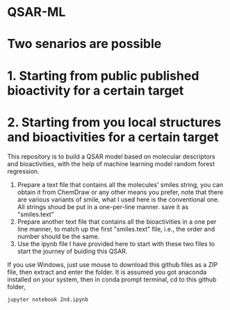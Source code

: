 # QSAR-ML
# Two senarios are possible
# 1. Starting from public published bioactivity for a certain target
# 2. Starting from you local structures and bioactivities for a certain target
This repository is to build a QSAR model based on molecular descriptors and bioactivities, with the help of machine learning model random forest regression.

1. Prepare a text file that contains all the molecules' smiles string, you can obtain it from ChemDraw or any other means you prefer, note that there are various variants of smile, what I used here is the conventional one. All strings shoud be put in a one-per-line manner. save it as "smiles.text"
2. Prepare another text file that contains all the bioactivities in a one per line manner, to match up the first "smiles.text" file, i.e., the order and number should be the same.
3. Use the ipynb file I have provided here to start with these two files to start the journey of buiding this QSAR.

If you use Windows, just use mouse to download this github files as a ZIP file, then extract and enter the folder. It is assumed you got anaconda installed on your system, then
in conda prompt terminal, cd to this github folder, 

```
jupyter notebook 2nd.ipynb
```
